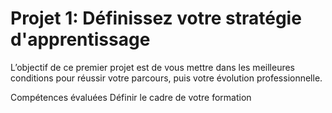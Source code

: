 # Projet 1: Définissez votre stratégie d'apprentissage

L’objectif de ce premier projet est de vous mettre dans les meilleures conditions pour réussir votre parcours, puis votre évolution professionnelle. 

Compétences évaluées
Définir le cadre de votre formation
